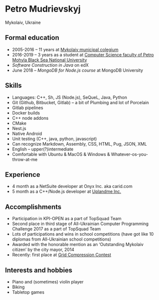 # Petro Mudrievskyj
Mykolaiv, Ukraine

## Formal education
+ 2005-2016 – 11 years at [Mykolaiv municipal colegium](http://colegium.mk.ua/)
+ 2016-2019 – 3 years as a student at [Computer Science faculty of Petro Mohyla Black Sea National University](https://chmnu.edu.ua/category/fakulteti/fakultet-komp-yuternih-nauk/)
+ *Software Construction in Java* on edX
+ June 2018 – *MongoDB for Node.js course* at MongoDB University

## Skills
+ Languages: C++, Sh, JS (Node.js), SeQueL, Java, Python
+ Git (Github, Bitbucket, Gitlab) – a bit of Plumbing and lot of Porcelain
+ Gitlab pipelines
+ Docker builds
+ C++ node addons
+ CMake
+ Nest.js
+ Native Android
+ Unit testing (C++, java, python, javascript)
+ Can recognize Markdown, Assembly, CSS, HTML, Pug, JSON, XML
+ English – upper(?)intermediate
+ Comfortable with Ubuntu & MacOS & Windows & Whatever-os-you-throw-at-me

## Experience
+ 4 month as a NetSuite developer at Onyx Inc. aka carid.com
+ 5 month as a C++/Node.js developer at [Uplandme Inc.](https://upland.me)

## Accomplishments
+ Participation in KPI-OPEN as a part of TopSquad Team
+ Second place in third stage of All-Ukrainian Computer Programming Challenge 2017 as a part of TopSquad Team
+ Lots of participations and wins in school competitions (have got like 10 diplomas from All-Ukrainian school competitions)
+ Awarded with the honorable mention as an ‘Outstanding Mykolaiv citizen’ by the city mayor, 2014
+ Recently: first place at [Grid Compression Contest](https://algotester.com/gcc/en)

## Interests and hobbies
+ Piano and (sometimes) violin player
+ Biking
+ Tabletop games
